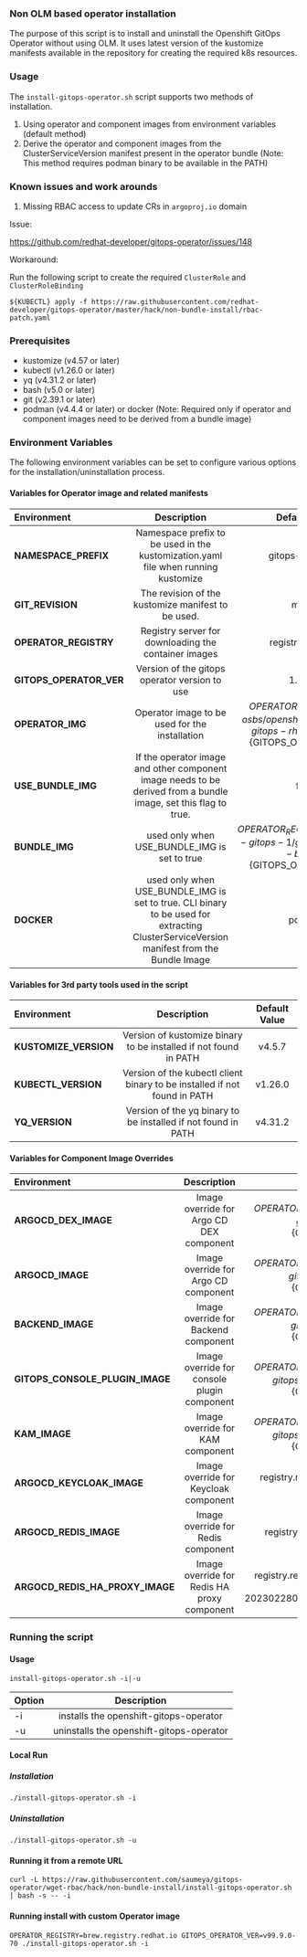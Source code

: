 ### Non OLM based operator installation

The purpose of this script is to install and uninstall the Openshift GitOps Operator without using OLM. It uses latest version of the kustomize manifests available in the repository for creating the required k8s resources.

### Usage

The `install-gitops-operator.sh` script supports two methods of installation.
1. Using operator and component images from environment variables (default method)
2. Derive the operator and component images from the ClusterServiceVersion manifest present in the operator bundle (Note: This method requires podman binary to be available in the PATH)


### Known issues and work arounds

1. Missing RBAC access to update CRs in `argoproj.io` domain 

Issue: 

https://github.com/redhat-developer/gitops-operator/issues/148

Workaround:

Run the following script to create the required `ClusterRole` and `ClusterRoleBinding`

```
${KUBECTL} apply -f https://raw.githubusercontent.com/redhat-developer/gitops-operator/master/hack/non-bundle-install/rbac-patch.yaml
```
### Prerequisites
- kustomize (v4.57 or later)
- kubectl (v1.26.0 or later)
- yq (v4.31.2 or later)
- bash (v5.0 or later)
- git (v2.39.1 or later)
- podman (v4.4.4 or later) or docker (Note: Required only if operator and component images need to be derived from a bundle image)

### Environment Variables
The following environment variables can be set to configure various options for the installation/uninstallation process.

#### Variables for Operator image and related manifests
|Environment|Description|Default Value|
|:----------|:---------:|:-----------:|
|**NAMESPACE_PREFIX**|Namespace prefix to be used in the kustomization.yaml file when running kustomize|gitops-operator-|
|**GIT_REVISION**|The revision of the kustomize manifest to be used.|master|
|**OPERATOR_REGISTRY**|Registry server for downloading the container images|registry.redhat.io|
|**GITOPS_OPERATOR_VER**|Version of the gitops operator version to use|1.8.1-1|
|**OPERATOR_IMG**|Operator image to be used for the installation|${OPERATOR_REGISTRY}/rh-osbs/openshift-gitops-1-gitops-rhel8-operator:${GITOPS_OPERATOR_VER}|
|**USE_BUNDLE_IMG**|If the operator image and other component image needs to be derived from a bundle image, set this flag to true.|false|
|**BUNDLE_IMG**|used only when USE_BUNDLE_IMG is set to true|${OPERATOR_REGISTRY}/openshift-gitops-1/gitops-operator-bundle:${GITOPS_OPERATOR_VER}|
|**DOCKER**|used only when USE_BUNDLE_IMG is set to true. CLI binary to be used for extracting ClusterServiceVersion manifest from the Bundle Image|podman|

#### Variables for 3rd party tools used in the script
|Environment|Description|Default Value|
|:----------|:---------:|:-----------:|
|**KUSTOMIZE_VERSION**|Version of kustomize binary to be installed if not found in PATH|v4.5.7|
|**KUBECTL_VERSION**|Version of the kubectl client binary to be installed if not found in PATH|v1.26.0|
|**YQ_VERSION**|Version of the yq binary to be installed if not found in PATH|v4.31.2|

#### Variables for Component Image Overrides
|Environment|Description|Default Value|
|:----------|:---------:|:-----------:|
|**ARGOCD_DEX_IMAGE**|Image override for Argo CD DEX component|${OPERATOR_REGISTRY}/rh-osbs/openshift-gitops-1-dex-rhel8:${GITOPS_OPERATOR_VER}|
|**ARGOCD_IMAGE**|Image override for Argo CD component|${OPERATOR_REGISTRY}/rh-osbs/openshift-gitops-1-argocd-rhel8:${GITOPS_OPERATOR_VER}|
|**BACKEND_IMAGE**|Image override for Backend component|${OPERATOR_REGISTRY}/rh-osbs/openshift-gitops-1-gitops-rhel8:${GITOPS_OPERATOR_VER}|
|**GITOPS_CONSOLE_PLUGIN_IMAGE**|Image override for console plugin component|${OPERATOR_REGISTRY}/rh-osbs/openshift-gitops-1-kam-delivery-rhel8:${GITOPS_OPERATOR_VER}|
|**KAM_IMAGE**|Image override for KAM component|${OPERATOR_REGISTRY}/rh-osbs/openshift-gitops-1-kam-delivery-rhel8:${GITOPS_OPERATOR_VER}|
|**ARGOCD_KEYCLOAK_IMAGE**|Image override for Keycloak component|registry.redhat.io/rh-sso-7/sso7-rhel8-operator:7.6-8|
|**ARGOCD_REDIS_IMAGE**|Image override for Redis component|registry.redhat.io/rhel8/redis-6:1-110|
|**ARGOCD_REDIS_HA_PROXY_IMAGE**|Image override for Redis HA proxy component|registry.redhat.io/openshift4/ose-haproxy-router:v4.12.0-202302280915.p0.g3065f65.assembly.stream|


### Running the script

#### Usage

```
install-gitops-operator.sh -i|-u

```

|Option|Description|
|:----------|:---------:|
-i |installs the openshift-gitops-operator|
-u |uninstalls the openshift-gitops-operator |


#### Local Run
##### Installation
```
./install-gitops-operator.sh -i

```
##### Uninstallation
```
./install-gitops-operator.sh -u

```


#### Running it from a remote URL

```
curl -L https://raw.githubusercontent.com/saumeya/gitops-operator/wget-rbac/hack/non-bundle-install/install-gitops-operator.sh | bash -s -- -i

```

#### Running install with custom Operator image

```
OPERATOR_REGISTRY=brew.registry.redhat.io GITOPS_OPERATOR_VER=v99.9.0-70 ./install-gitops-operator.sh -i
```
